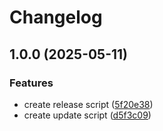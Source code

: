 # Changelog

## 1.0.0 (2025-05-11)


### Features

* create release script ([5f20e38](https://github.com/lunatictiol/go-based-social-media/commit/5f20e38f07fd1d6cd7f6cc446e294da8fbf71736))
* create update script ([d5f3c09](https://github.com/lunatictiol/go-based-social-media/commit/d5f3c097f063919f17b754a0e4d240e3f0e0f878))
